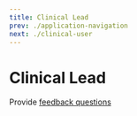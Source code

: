 ```yaml
---
title: Clinical Lead
prev: ./application-navigation
next: ./clinical-user
---
```


# Clinical Lead

Provide [feedback questions](./feedback-questions.md)
